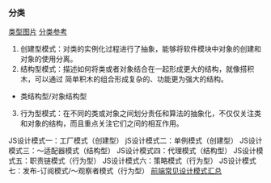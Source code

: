 ### 分类
[类型图片](https://user-gold-cdn.xitu.io/2019/7/26/16c2d37c7209dbbf?imageslim)
[分类参考](http://blog.sina.com.cn/s/blog_adb7773e0102vynh.html)
1. 创建型模式：对类的实例化过程进行了抽象，能够将软件模块中对象的创建和对象的使用分离。
2. 结构型模式：描述如何将类或者对象结合在一起形成更大的结构，就像搭积木，可以通过 简单积木的组合形成复杂的、功能更为强大的结构。
* 类结构型/对象结构型
3. 行为型模式：在不同的类或对象之间划分责任和算法的抽象化，不仅仅关注类和对象的结构，而且重点关注它们之间的相互作用。

JS设计模式一：工厂模式（创建型）
jS设计模式二：单例模式（创建型）
JS设计模式三：～适配器模式（结构型）
JS设计模式四：代理模式（结构型）
JS设计模式五：职责链模式（行为型）
JS设计模式六：策略模式（行为型）
JS设计模式七：发布-订阅模式/～观察者模式（行为型）
[前端常见设计模式汇总](https://blog.csdn.net/weixin_34393428/article/details/87992870)